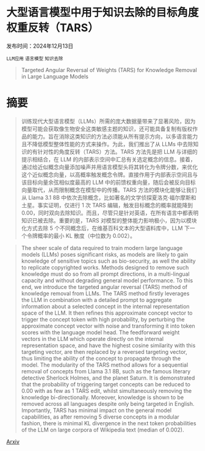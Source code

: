 # 大型语言模型中用于知识去除的目标角度权重反转（TARS）

发布时间：2024年12月13日

`LLM应用` `语言模型` `知识去除`

> Targeted Angular Reversal of Weights (TARS) for Knowledge Removal in Large Language Models

# 摘要

> 训练现代大型语言模型（LLMs）所需的庞大数据量带来了显著风险，因为模型可能会获取像生物安全这类敏感主题的知识，还可能具备复制有版权作品的能力。旨在消除这类知识的方法必须能从所有提示方向，以多语言能力且不降低模型整体性能的方式来操作。为此，我们推出了从 LLMs 中去除知识的有针对性的角度反转（TARS）方法。TARS 方法先是把 LLM 与详细的提示相结合，在 LLM 的内部表示空间中汇总有关选定概念的信息。接着，通过给近似概念向量添加噪声并用语言模型头将其转化为令牌分数，来优化这个近似概念向量，以高概率触发概念令牌。直接作用于内部表示空间且与该目标向量余弦相似度最高的 LLM 中的前馈权重向量，随后会被反向目标向量取代，从而限制概念在模型中的传播。TARS 方法的模块化能够让我们从 Llama 3.1 8B 中依次去除概念，比如著名的文学侦探夏洛克·福尔摩斯和土星。事实证明，仅进行 1 次 TARS 编辑，触发目标概念的概率就能降到 0.00，同时双向去除知识。而且，尽管只是针对英语，在所有语言中都表明知识已被去除。重要的是，TARS 对模型的整体能力影响极小，因为以模块化方式去除 5 个不同概念后，在维基百科文本的大型语料库中，LLM 下一个令牌概率的最小 KL 散度（中位数为 0.002）。

> The sheer scale of data required to train modern large language models (LLMs) poses significant risks, as models are likely to gain knowledge of sensitive topics such as bio-security, as well the ability to replicate copyrighted works. Methods designed to remove such knowledge must do so from all prompt directions, in a multi-lingual capacity and without degrading general model performance. To this end, we introduce the targeted angular reversal (TARS) method of knowledge removal from LLMs. The TARS method firstly leverages the LLM in combination with a detailed prompt to aggregate information about a selected concept in the internal representation space of the LLM. It then refines this approximate concept vector to trigger the concept token with high probability, by perturbing the approximate concept vector with noise and transforming it into token scores with the language model head. The feedforward weight vectors in the LLM which operate directly on the internal representation space, and have the highest cosine similarity with this targeting vector, are then replaced by a reversed targeting vector, thus limiting the ability of the concept to propagate through the model. The modularity of the TARS method allows for a sequential removal of concepts from Llama 3.1 8B, such as the famous literary detective Sherlock Holmes, and the planet Saturn. It is demonstrated that the probability of triggering target concepts can be reduced to 0.00 with as few as 1 TARS edit, whilst simultaneously removing the knowledge bi-directionally. Moreover, knowledge is shown to be removed across all languages despite only being targeted in English. Importantly, TARS has minimal impact on the general model capabilities, as after removing 5 diverse concepts in a modular fashion, there is minimal KL divergence in the next token probabilities of the LLM on large corpora of Wikipedia text (median of 0.002).

[Arxiv](https://arxiv.org/abs/2412.10257)